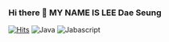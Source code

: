 ### Hi there 👋 MY NAME IS LEE Dae Seung

[![Hits](https://hits.seeyoufarm.com/api/count/incr/badge.svg?url=https%3A%2F%2Fgithub.com%2Fbigwin0207%2Fbigwin0207&count_bg=%238A9185&title_bg=%23000000&icon=&icon_color=%23E7E7E7&title=hits&edge_flat=false)](https://hits.seeyoufarm.com)
![Java](https://img.shields.io/badge/Java-007396.svg?&style=for-the-badge&logo=Java&logoColor=white)
![Jabascript](https://img.shields.io/badge/Jabascript-yellow.svg?&style=for-the-badge&logo=Jabascript&logoColor=black)
